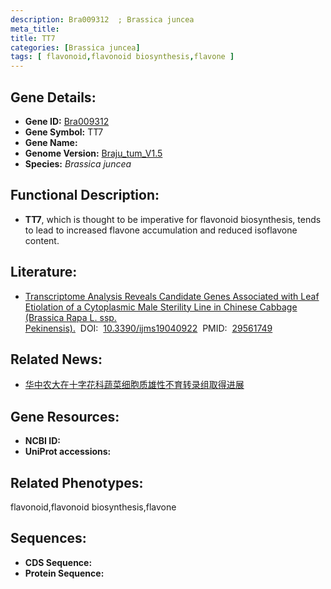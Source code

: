 ```yaml
---
description: Bra009312  ; Brassica juncea
meta_title:
title: TT7
categories: [Brassica juncea]
tags: [ flavonoid,flavonoid biosynthesis,flavone ]
---
```


## Gene Details:
- **Gene ID:**	[Bra009312 ]()
- **Gene Symbol:** TT7
- **Gene Name:** 
- **Genome Version:** [Braju_tum_V1.5]()
- **Species:** *Brassica juncea*

## Functional Description:
   - **TT7**, which is thought to be imperative for flavonoid biosynthesis, tends to lead to increased flavone accumulation and reduced isoflavone content.

## Literature:
   - [Transcriptome Analysis Reveals Candidate Genes Associated with Leaf Etiolation of a Cytoplasmic Male Sterility Line in Chinese Cabbage (Brassica Rapa L. ssp. Pekinensis).]( https://www.mdpi.com/1422-0067/19/4/922)&nbsp;&nbsp;DOI:&nbsp;&nbsp;[10.3390/ijms19040922](https://www.mdpi.com/1422-0067/19/4/922)&nbsp;&nbsp;PMID:&nbsp;&nbsp;[29561749](https://pubmed.ncbi.nlm.nih.gov/29561749/)

## Related News:
   - [华中农大在十字花科蔬菜细胞质雄性不育转录组取得进展](https://mp.weixin.qq.com/s?__biz=MzIyOTY2NDYyNQ==&mid=2247488532&idx=2&sn=091f3464128ac418b8240f43a7f0dac2&chksm=e8be660adfc9ef1c18df4381adc13283ad5e825c3b5111f628be021107d8a4732cdef0800ed2&scene=27#wechat_redirect)

## Gene Resources:
- **NCBI ID:** [](https://www.ncbi.nlm.nih.gov/gene/?term=)
- **UniProt accessions:** [](https://www.uniprot.org/uniprotkb//entry)

## Related Phenotypes:
flavonoid,flavonoid biosynthesis,flavone

## Sequences:
- **CDS Sequence:**
- **Protein Sequence:**
